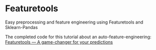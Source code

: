 # Featuretools
Easy preprocessing and feature engineering using Featuretools and Sklearn-Pandas


The completed code for this tutorial about an auto-feature-engineering: 
[Featuretools — A game-changer for your predictions](https://medium.com/@galhever/auto-brute-force-a-game-changer-for-your-predictions-2b5694f1b961)
